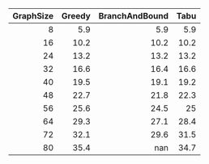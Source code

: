 |   GraphSize |   Greedy |   BranchAndBound |   Tabu |
|------------:|---------:|-----------------:|-------:|
|           8 |      5.9 |              5.9 |    5.9 |
|          16 |     10.2 |             10.2 |   10.2 |
|          24 |     13.2 |             13.2 |   13.2 |
|          32 |     16.6 |             16.4 |   16.6 |
|          40 |     19.5 |             19.1 |   19.2 |
|          48 |     22.7 |             21.8 |   22.3 |
|          56 |     25.6 |             24.5 |   25   |
|          64 |     29.3 |             27.1 |   28.4 |
|          72 |     32.1 |             29.6 |   31.5 |
|          80 |     35.4 |            nan   |   34.7 |

